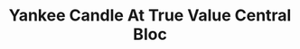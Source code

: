 ---
title: "Yankee Candle At True Value Central Bloc"
url: /cebu-city/yankee-candle-at-true-value-central-bloc/
shop: Warenhaus
---